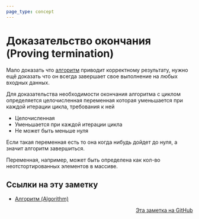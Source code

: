 ```yaml
---
page_type: concept
---
```

# Доказательство окончания (Proving termination)

Мало доказать что [алгоритм](20221030004439.md) приводит корректному результату, нужно ещё доказать что он всегда завершает свое  выполнение на любых входных данных.

Для доказательства необходимости окончания алгоритма с циклом определяется целочисленная переменная которая уменьшается при каждой итерации цикла, требования к ней

* Целочисленная
* Уменьшается при каждой итерации цикла
* Не может быть меньше нуля

Если такая переменная есть то она когда нибудь дойдет до нуля, а значит алгоритм завершиться.

Переменная, например, может быть определена как кол-во неотстортированных элементов в массиве.


## Ссылки на эту заметку

* [Алгоритм (Algorithm)](20221030004439.md)


<p v-pre style="text-align: right">
  <a href="https://github.com/Kverde/algorithms/blob/main/source/20221027222948.md">
  Эта заметка на GitHub
  </a>
</p>
